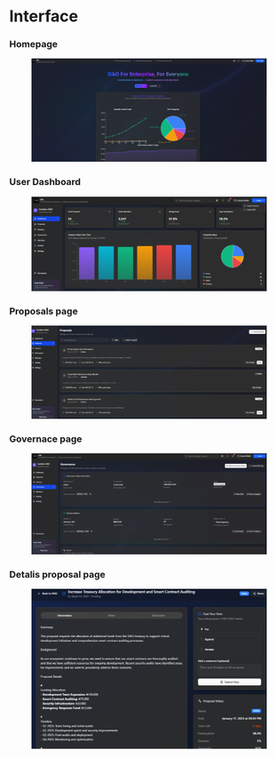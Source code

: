 # Interface

### Homepage

<figure><img src="../.gitbook/assets/image.png" alt=""><figcaption></figcaption></figure>

### User Dashboard

<figure><img src="../.gitbook/assets/image (1).png" alt=""><figcaption></figcaption></figure>



### Proposals page

<figure><img src="../.gitbook/assets/image (2).png" alt=""><figcaption></figcaption></figure>



### Governace page

<figure><img src="../.gitbook/assets/image (3).png" alt=""><figcaption></figcaption></figure>

### Detalis proposal page

<figure><img src="../.gitbook/assets/image (4).png" alt=""><figcaption></figcaption></figure>

